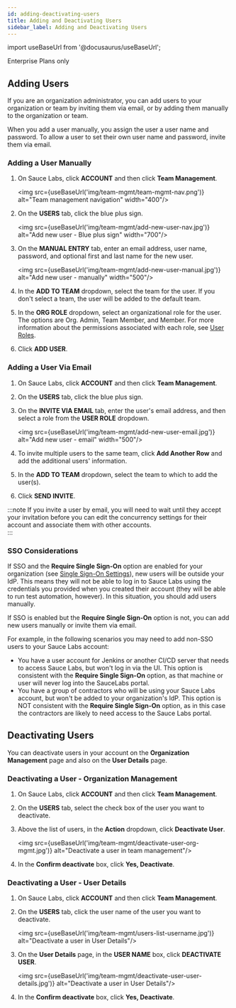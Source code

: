 ```yaml
---
id: adding-deactivating-users
title: Adding and Deactivating Users
sidebar_label: Adding and Deactivating Users
---
```

import useBaseUrl from '@docusaurus/useBaseUrl';

<p><span className="sauceDBlue">Enterprise Plans only</span></p>

## Adding Users
If you are an organization administrator, you can add users to your organization or team by inviting them via email, or by adding them manually to the organization or team.

When you add a user manually, you assign the user a user name and password. To allow a user to set their own user name and password, invite them via email.

### Adding a User Manually
1. On Sauce Labs, click **ACCOUNT** and then click **Team Management**.

   <img src={useBaseUrl('img/team-mgmt/team-mgmt-nav.png')} alt="Team management navigation" width="400"/>

2. On the **USERS** tab, click the blue plus sign.

   <img src={useBaseUrl('img/team-mgmt/add-new-user-nav.jpg')} alt="Add new user - Blue plus sign" width="700"/>

3. On the **MANUAL ENTRY** tab, enter an email address, user name, password, and optional first and last name for the new user.

   <img src={useBaseUrl('img/team-mgmt/add-new-user-manual.jpg')} alt="Add new user - manually" width="500"/>

4. In the **ADD TO TEAM** dropdown, select the team for the user. If you don't select a team, the user will be added to the default team.  
5. In the **ORG ROLE** dropdown, select an organizational role for the user. The options are Org. Admin, Team Member, and Member. For more information about the permissions associated with each role, see [User Roles](https://docs.saucelabs.com/basics/acct-team-mgmt/managing-user-info/#user-roles).
6. Click **ADD USER**.

### Adding a User Via Email
1. On Sauce Labs, click **ACCOUNT** and then click **Team Management**.
2. On the **USERS** tab, click the blue plus sign.
3. On the **INVITE VIA EMAIL** tab, enter the user's email address, and then select a role from the **USER ROLE** dropdown.

   <img src={useBaseUrl('img/team-mgmt/add-new-user-email.jpg')} alt="Add new user - email" width="500"/>

4. To invite multiple users to the same team, click **Add Another Row** and add the additional users' information.
5. In the **ADD TO TEAM** dropdown, select the team to which to add the user(s).
6. Click **SEND INVITE**.

:::note
If you invite a user by email, you will need to wait until they accept your invitation before you can edit the concurrency settings for their account and associate them with other accounts.  
:::

### SSO Considerations

If SSO and the **Require Single Sign-On** option are enabled for your organization (see [Single Sign-On Settings](https://docs.saucelabs.com/basics/acct-team-mgmt/org-settings/#single-sign-on-settings)), new users will be outside your IdP. This means they will not be able to log in to Sauce Labs using the credentials you provided when you created their account (they will be able to run test automation, however). In this situation, you should add users manually.

If SSO is enabled but the **Require Single Sign-On** option is not, you can add new users manually or invite them via email.

For example, in the following scenarios you may need to add non-SSO users to your Sauce Labs account:

- You have a user account for Jenkins or another CI/CD server that needs to access Sauce Labs, but won't log in via the UI. This option is consistent with the **Require Single Sign-On** option, as that machine or user will never log into the SauceLabs portal.
- You have a group of contractors who will be using your Sauce Labs account, but won't be added to your organization's IdP. This option is NOT consistent with the **Require Single Sign-On** option, as in this case the contractors are likely to need access to the Sauce Labs portal.

## Deactivating Users
You can deactivate users in your account on the **Organization Management** page and also on the **User Details** page.

### Deactivating a User - Organization Management
1. On Sauce Labs, click **ACCOUNT** and then click **Team Management**.
2. On the **USERS** tab, select the check box of the user you want to deactivate.
3. Above the list of users, in the **Action** dropdown, click **Deactivate User**.

   <img src={useBaseUrl('img/team-mgmt/deactivate-user-org-mgmt.jpg')} alt="Deactivate a user in team management"/>

4. In the **Confirm deactivate** box, click **Yes, Deactivate**.

### Deactivating a User - User Details
1. On Sauce Labs, click **ACCOUNT** and then click **Team Management**.
2. On the **USERS** tab, click the user name of the user you want to deactivate.

   <img src={useBaseUrl('img/team-mgmt/users-list-username.jpg')} alt="Deactivate a user in User Details"/>

3. On the **User Details** page, in the **USER NAME** box, click **DEACTIVATE USER**.

   <img src={useBaseUrl('img/team-mgmt/deactivate-user-user-details.jpg')} alt="Deactivate a user in User Details"/>

4. In the **Confirm deactivate** box, click **Yes, Deactivate**.
